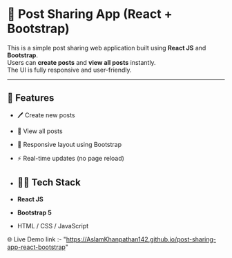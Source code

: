 # 📝 Post Sharing App (React + Bootstrap)

This is a simple post sharing web application built using **React JS** and **Bootstrap**.  
Users can **create posts** and **view all posts** instantly.  
The UI is fully responsive and user-friendly.

---

## 🚀 Features

- 🖊️ Create new posts
- 📄 View all posts
- 📱 Responsive layout using Bootstrap
- ⚡ Real-time updates (no page reload)

- ## 🧑‍💻 Tech Stack

- **React JS**
- **Bootstrap 5**
- HTML / CSS / JavaScript

 🌐 Live Demo
 link :- "https://AslamKhanpathan142.github.io/post-sharing-app-react-bootstrap"

